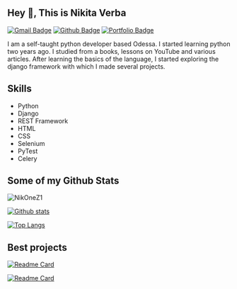 ## Hey 👋, This is Nikita Verba
[![Gmail Badge](https://img.shields.io/badge/-nikita.verba18052004@gmail.com-c14438?style=flat&logo=Gmail&logoColor=white&link=mailto:nikita.verba18052004@gmail.com)](mailto:nikita.verba18052004@gmail.com) [![Github Badge](https://img.shields.io/badge/-NikOneZ1-grey?style=flat&logo=github&logoColor=white&link=https://github.com/NikOneZ1/)](https://www.github.com/NikOneZ1/) [![Portfolio Badge](https://img.shields.io/badge/portfolio-web-blue?style=flat&link=createfolio.herokuapp.com/portfolio/nikone/)](createfolio.herokuapp.com/portfolio/nikone/) <p align='left'>I am a self-taught python developer based Odessa. I started learning python two years ago. I studied from a books, lessons on YouTube and various articles. After learning the basics of the language, I started exploring the django framework with which I made several projects.</p>

## Skills
- Python
- Django
- REST Framework
- HTML
- CSS
- Selenium
- PyTest
- Celery

## Some of my Github Stats
<p align=left> <img src=https://komarev.com/ghpvc/?username=NikOneZ1 alt=NikOneZ1 /> </p>

[![Github stats](https://github-readme-stats.vercel.app/api?username=NikOneZ1&show_icons=true&include_all_commits=true&theme=github_dark)](https://github.com/NikOneZ1/github-readme-stats)

[![Top Langs](https://github-readme-stats.vercel.app/api/top-langs/?username=NikOneZ1&layout=compact&theme=github_dark)](https://github.com/NikOneZ1/github-readme-stats)

## Best projects
[![Readme Card](https://github-readme-stats.vercel.app/api/pin/?username=NikOneZ1&repo=createfolio&theme=github_dark)](https://github.com/NikOneZ1/createfolio)

[![Readme Card](https://github-readme-stats.vercel.app/api/pin/?username=NikOneZ1&repo=ExpenseTracker&theme=github_dark)](https://github.com/NikOneZ1/ExpenseTracker)
